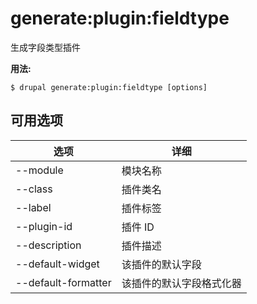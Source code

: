 # generate:plugin:fieldtype
生成字段类型插件

**用法:**
```
$ drupal generate:plugin:fieldtype [options] 
```

## 可用选项
选项 | 详细
-------|-------------
--module | 模块名称
--class | 插件类名
--label | 插件标签
--plugin-id | 插件 ID
--description | 插件描述
--default-widget | 该插件的默认字段
--default-formatter | 该插件的默认字段格式化器
